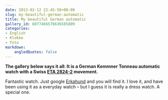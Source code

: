 ```yaml
---
date: 2013-02-12 22:45:58+00:00
slug: my-beautiful-german-automatic
title: My beautiful German automatic
gallery_id: 6077466576636585809
categories:
- English
- Klokke
- Foto
markdown:
    angledQuotes: false
---
```


**The gallery below says it all: It is a German Kemmner Tonneau automatic watch with a Swiss [ETA 2824-2](http://en.wikipedia.org/wiki/ETA_SA#ETA_2824-2) movement.**

Fantastic watch. Just google [Erkahund](https://www.google.com/search?q=erkahund) and you will find it. I love it, and have been using it as a everyday watch – but I guess it is really a dress watch. A special one.

<!--more-->


